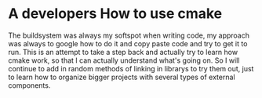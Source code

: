 # A developers How to use cmake
The buildsystem was always my softspot when writing code, my approach was always to google how to do it and copy paste code and try to get it to run. This is an attempt to take a step back and actually try to learn how cmake work, so that I can actually understand what's going on.
So I will continue to add in random methods of linking in librarys to try them out, just to learn how to organize bigger projects with several types of external components.
